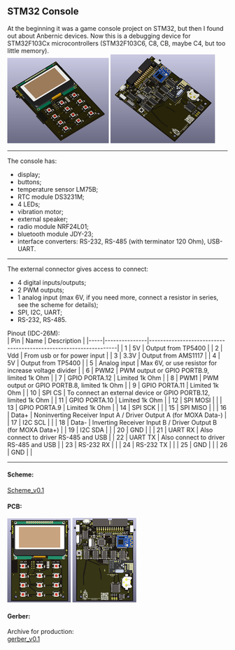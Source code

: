 ## STM32 Console  
At the beginning it was a game console project on STM32, but then I found out 
about Anbernic devices. Now this is a debugging device for STM32F103Cx 
microcontrollers (STM32F103C6, C8, CB, maybe C4, but too little memory).  
[![iso_v0.1_top](images/iso/iso_v0.1_top_preview.png)](images/iso/iso_v0.1_top.png) [![iso_v0.1_bottom](images/iso/iso_v0.1_bottom_preview.png)](images/iso/iso_v0.1_bottom.png)  

---
The console has:  
+ display;  
+ buttons;  
+ temperature sensor LM75B;  
+ RTC module DS3231M;  
+ 4 LEDs;  
+ vibration motor;  
+ external speaker;  
+ radio module NRF24L01;  
+ bluetooth module JDY-23;  
+ interface converters: RS-232, RS-485 (with terminator 120 Ohm), USB-UART.  

---
The external connector gives access to connect:  
+ 4 digital inputs/outputs;  
+ 2 PWM outputs;  
+ 1 analog input (max 6V, if you need more, connect a resistor in series, see the scheme for details);  
+ SPI, I2C, UART;  
+ RS-232, RS-485.  

Pinout (IDC-26M):  
| Pin | Name          | Description                                                      |
|-----|---------------|------------------------------------------------------------------|
| 1   | 5V            | Output from TP5400                                               |
| 2   | Vdd           | From usb or for power input                                      |
| 3   | 3.3V          | Output from AMS1117                                              |
| 4   | 5V            | Output from TP5400                                               |
| 5   | Analog input  | Max 6V, or use resistor for increase voltage divider             |
| 6   | PWM2          | PWM output or GPIO PORTB.9, limited 1k Ohm                       |
| 7   | GPIO PORTA.12 | Limited 1k Ohm                                                   |
| 8   | PWM1          | PWM output or GPIO PORTB.8, limited 1k Ohm                       |
| 9   | GPIO PORTA.11 | Limited 1k Ohm                                                   |
| 10  | SPI CS        | To connect an external device or GPIO PORTB.12, limited 1k Ohm   |
| 11  | GPIO PORTA.10 | Limited 1k Ohm                                                   |
| 12  | SPI MOSI      |                                                                  |
| 13  | GPIO PORTA.9  | Limited 1k Ohm                                                   |
| 14  | SPI SCK       |                                                                  |
| 15  | SPI MISO      |                                                                  |
| 16  | Data+         | Noninverting Receiver Input A / Driver Output A (for MOXA Data-) |
| 17  | I2C SCL       |                                                                  |
| 18  | Data-         | Inverting Receiver Input B / Driver Output B (for MOXA Data+)    |
| 19  | I2C SDA       |                                                                  |
| 20  | GND           |                                                                  |
| 21  | UART RX       | Also connect to driver RS-485 and USB                            |
| 22  | UART TX       | Also connect to driver RS-485 and USB                            |
| 23  | RS-232 RX     |                                                                  |
| 24  | RS-232 TX     |                                                                  |
| 25  | GND           |                                                                  |
| 26  | GND           |                                                                  |

---
#### Scheme:  
[Scheme_v0.1](docs/game_pad_keyboard_v0.1.pdf)  

#### PCB:  
[![pcb_v0.1_top](images/pcb/pcb_v0.1_top_preview.png)](images/pcb/pcb_v0.1_top.png) [![pcb_v0.1_bottom](images/pcb/pcb_v0.1_bottom_preview.png)](images/pcb/pcb_v0.1_bottom.png)  

#### Gerber:  
Archive for production:  
[gerber_v0.1](https://github.com/piro-s/stm32_console/raw/master/gerber/game_pad_keyboard_v0.1.zip)  
